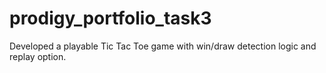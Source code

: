 # prodigy_portfolio_task3
Developed a playable Tic Tac Toe game with win/draw detection logic and replay option.
